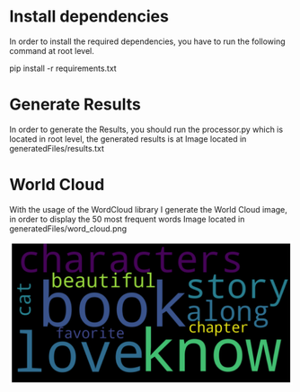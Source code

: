 # Install dependencies
In order to install the required dependencies, you have to run the following command at root level.

pip install -r requirements.txt

# Generate Results
In order to generate the Results, you should run the processor.py which is located in root level, the generated results is at 
Image located in generatedFiles/results.txt


# World Cloud 
With the usage of the WordCloud library I generate the World Cloud image, in order to display the 50 most frequent words 
Image located in generatedFiles/word_cloud.png

![](generatedFiles/word_cloud.png)